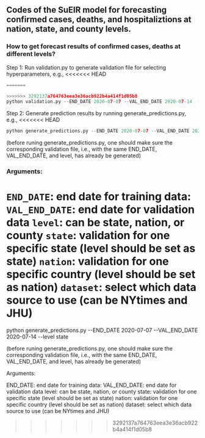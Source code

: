 
## Codes of the SuEIR model for forecasting confirmed cases, deaths, and hospitaliztions at nation, state, and county levels.

### How to get forecast results of confirmed cases, deaths at different levels?

Step 1: Run validation.py to generate validation file for selecting hyperparameters, e.g.,
<<<<<<< HEAD
```python
=======

>>>>>>> 3292137a764763eea3e36acb922b4a414f1d05b8
python validation.py --END_DATE 2020-07-07 --VAL_END_DATE 2020-07-14  --level state
```

Step 2: Generate prediction results by running generate_predictions.py, e.g.,
<<<<<<< HEAD
```python
python generate_predictions.py --END_DATE 2020-07-07 --VAL_END_DATE 2020-07-14 --level state
```
(before runing generate_predictions.py, one should make sure the corresponding validation file, i.e., with the same END_DATE, VAL_END_DATE, and level, has already be generated)


### Arguments:
```END_DATE```: end date for training data:
```VAL_END_DATE```: end date for validation data
```level```: can be state, nation, or county
```state```: validation for one specific state (level should be set as state)
```nation```: validation for one specific country (level should be set as nation)
```dataset```: select which data source to use (can be NYtimes and JHU)
=======

python generate_predictions.py --END_DATE 2020-07-07 --VAL_END_DATE 2020-07-14 --level state

(before runing generate_predictions.py, one should make sure the corresponding validation file, i.e., with the same END_DATE, VAL_END_DATE, and level, has already be generated)


Arguments:

END_DATE: end date for training data:
VAL_END_DATE: end date for validation data
level: can be state, nation, or county
state: validation for one specific state (level should be set as state)
nation: validation for one specific country (level should be set as nation)
dataset: select which data source to use (can be NYtimes and JHU)
>>>>>>> 3292137a764763eea3e36acb922b4a414f1d05b8

